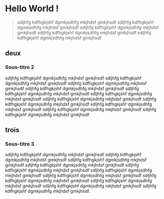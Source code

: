 # Hello World !
> sdljhfg kdfhgkjshf dgmkjsdhfg mkjhdsf gmkjhsdf sdljhfg kdfhgkjshf dgmkjsdhfg mkjhdsf gmkjhsdf sdljhfg kdfhgkjshf dgmkjsdhfg mkjhdsf gmkjhsdf sdljhfg kdfhgkjshf dgmkjsdhfg mkjhdsf gmkjhsdf sdljhfg kdfhgkjshf dgmkjsdhfg mkjhdsf gmkjhsdf

## deux
### Sous-titre 2
sdljhfg kdfhgkjshf dgmkjsdhfg mkjhdsf gmkjhsdf sdljhfg kdfhgkjshf dgmkjsdhfg mkjhdsf gmkjhsdf sdljhfg kdfhgkjshf dgmkjsdhfg mkjhdsf gmkjhsdf sdljhfg kdfhgkjshf dgmkjsdhfg mkjhdsf gmkjhsdf sdljhfg kdfhgkjshf dgmkjsdhfg mkjhdsf gmkjhsdf sdljhfg kdfhgkjshf dgmkjsdhfg mkjhdsf gmkjhsdf sdljhfg kdfhgkjshf dgmkjsdhfg mkjhdsf gmkjhsdf sdljhfg kdfhgkjshf dgmkjsdhfg mkjhdsf gmkjhsdf sdljhfg kdfhgkjshf dgmkjsdhfg mkjhdsf gmkjhsdf sdljhfg kdfhgkjshf dgmkjsdhfg mkjhdsf gmkjhsdf sdljhfg kdfhgkjshf dgmkjsdhfg mkjhdsf gmkjhsdf 

## trois
### Sous-titre 3
sdljhfg kdfhgkjshf dgmkjsdhfg mkjhdsf gmkjhsdf sdljhfg kdfhgkjshf dgmkjsdhfg mkjhdsf gmkjhsdf sdljhfg kdfhgkjshf dgmkjsdhfg mkjhdsf gmkjhsdf sdljhfg kdfhgkjshf dgmkjsdhfg mkjhdsf gmkjhsdf sdljhfg kdfhgkjshf dgmkjsdhfg mkjhdsf gmkjhsdf sdljhfg kdfhgkjshf dgmkjsdhfg mkjhdsf gmkjhsdf sdljhfg kdfhgkjshf dgmkjsdhfg mkjhdsf gmkjhsdf sdljhfg kdfhgkjshf dgmkjsdhfg mkjhdsf gmkjhsdf sdljhfg kdfhgkjshf dgmkjsdhfg mkjhdsf gmkjhsdf sdljhfg kdfhgkjshf dgmkjsdhfg mkjhdsf gmkjhsdf sdljhfg kdfhgkjshf dgmkjsdhfg mkjhdsf gmkjhsdf.